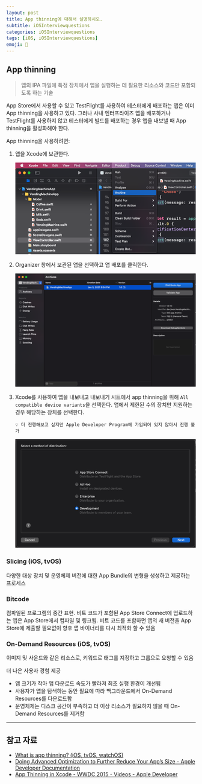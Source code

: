 ```yaml
---
layout: post
title: App thinning에 대해서 설명하시오.
subtitle: iOSInterviewquestions
categories: iOSInterviewquestions
tags: [iOS, iOSInterviewquestions]
emoji: 📱
---
```


## App thinning

> 앱의 IPA 파일에 특정 장치에서 앱을 실행하는 데 필요한 리소스와 코드만 포함되도록 하는 기술

App Store에서 사용할 수 있고 TestFlight를 사용하여 테스터에게 배포하는 앱은 이미 App thinning을 사용하고 있다. 그러나 사내 엔터프라이즈 앱을 배포하거나 TestFlight를 사용하지 않고 테스터에게 빌드를 배포하는 경우 앱을 내보낼 때 App thinning을 활성화해야 한다. 

App thinning을 사용하려면:

1. 앱을 Xcode에 보관한다.

    ![Product > Archive](/assets/image/app-thinning-1.png)

2. Organizer 창에서 보관된 앱을 선택하고 앱 배포를 클릭한다.

    ![Organizer](/assets/image/app-thinning-2.png)

3. Xcode를 사용하여 앱을 내보내고 내보내기 시트에서 app thinning을 위해 `All compatible device variants`을 선택한다. 앱에서 제한된 수의 장치만 지원하는 경우 해당하는 장치를 선택한다.
    ```
    💡 더 진행해보고 싶지만 Apple Developer Program에 가입되어 있지 않아서 진행 불가
    ```
    ![Select a method of distribution](/assets/image/app-thinning-3.png)

### Slicing (iOS, tvOS)

다양한 대상 장치 및 운영체제 버전에 대한 App Bundle의 변형을 생성하고 제공하는 프로세스

### Bitcode

컴파일된 프로그램의 중간 표현. 비트 코드가 포함된 App Store Connect에 업로드하는 앱은 App Store에서 컴파일 및 링크됨. 비트 코드를 포함하면 앱의 새 버전을 App Store에 제출할 필요없이 향후 앱 바이너리를 다시 최적화 할 수 있음

### On-Demand Resources (iOS, tvOS)

이미지 및 사운드와 같은 리소스로, 키워드로 태그를 지정하고 그룹으로 요청할 수 있음

더 나은 사용자 경험 제공

- 앱 크기가 작아 앱 다운로드 속도가 빨라져 최초 실행 환경이 개선됨
- 사용자가 앱을 탐색하는 동안 필요에 따라 백그라운드에서 On-Demand Resources를 다운로드함
- 운영체제는 디스크 공간이 부족하고 더 이상 리소스가 필요하지 않을 때 On-Demand Resources를 제거함

---

## 참고 자료

- [What is app thinning? (iOS, tvOS, watchOS)](https://help.apple.com/xcode/mac/11.0/index.html?localePath=en.lproj#/devbbdc5ce4f)
- [Doing Advanced Optimization to Further Reduce Your App’s Size - Apple Developer Documentation](https://developer.apple.com/documentation/xcode/reducing_your_app_s_size/doing_advanced_optimization_to_further_reduce_your_app_s_size)
- [App Thinning in Xcode - WWDC 2015 - Videos - Apple Developer](https://developer.apple.com/videos/play/wwdc2015/404/)